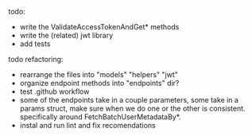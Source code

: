 todo:

- write the ValidateAccessTokenAndGet* methods
- write the (related) jwt library
- add tests

todo refactoring:

- rearrange the files into "models" "helpers" "jwt"
- organize endpoint methods into "endpoints" dir?
- test .github workflow
- some of the endpoints take in a couple parameters, some take in a params struct, make sure when we do one or the other is consistent. specifically around FetchBatchUserMetadataBy*.
- instal and run lint and fix recomendations
